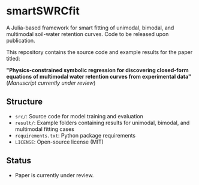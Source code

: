 # smartSWRCfit
A Julia-based framework for smart fitting of unimodal, bimodal, and multimodal soil-water retention curves. Code to be released upon publication.

This repository contains the source code and example results for the paper titled:

**"Physics-constrained symbolic regression for discovering closed-form equations of multimodal water retention curves from experimental data"**  
(*Manuscript currently under review*)

## Structure
- `src/`: Source code for model training and evaluation
- `result/`: Example folders containing results for unimodal, bimodal, and multimodal fitting cases
- `requirements.txt`: Python package requirements
- `LICENSE`: Open-source license (MIT)

## Status
- Paper is currently under review.
